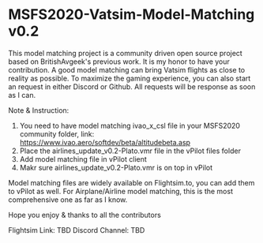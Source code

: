 # MSFS2020-Vatsim-Model-Matching v0.2

This model matching project is a community driven open source project based on BritishAvgeek's previous work. It is my honor to have your contribution.
A good model matching can bring Vatsim flights as close to reality as possible.
To maximize the gaming experience, you can also start an request in either Discord or Github.
All requests will be response as soon as I can.

Note & Instruction: 
1. You need to have model matching ivao_x_csl file in your MSFS2020 community folder, link:
   https://www.ivao.aero/softdev/beta/altitudebeta.asp
2. Place the airlines_update_v0.2-Plato.vmr file in the vPilot files folder
3. Add model matching file in vPilot client
4. Makr sure airlines_update_v0.2-Plato.vmr is on top in vPilot

Model matching files are widely available on Flightsim.to, you can add them to vPilot as well.
For Airplane/Airline model matching, this is the most comprehensive one as far as I know.

Hope you enjoy & thanks to all the contributors

Flightsim Link:
TBD
Discord Channel:
TBD

